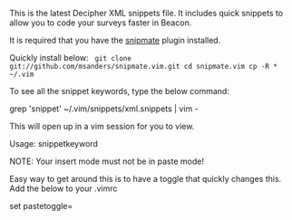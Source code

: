 <p>This is the latest Decipher XML snippets file.  It includes quick snippets to allow you to code your surveys faster in Beacon.</p>

<p>It is required that you have the <a href="https://github.com/msanders/snipmate.vim" target="_blank">snipmate</a> plugin installed.</p>

Quickly install below:
<code>
git clone git://github.com/msanders/snipmate.vim.git
cd snipmate.vim
cp -R * ~/.vim
</code>

<p>To see all the snippet keywords, type the below command:</p>
<p>grep 'snippet' ~/.vim/snippets/xml.snippets | vim -</p>

<p>This will open up in a vim session for you to view.</p>

<p>Usage: snippetkeyword <tab-key></p>
<p>NOTE: Your insert mode must not be in paste mode!</p>
<p>Easy way to get around this is to have a toggle that quickly changes this.  Add the below to your .vimrc</p>

<p>set pastetoggle=<F3></p>
